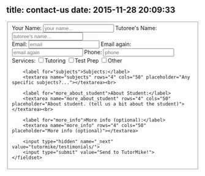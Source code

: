 title: contact-us
date: 2015-11-28 20:09:33
---



<form action="http://formspree.io/dwoo@sent.com" method="POST">
	<fieldset>
		<label for="your_name">Your Name:</label> <input type="text" name="your_name" placeholder="your name..." required>
		<label for="tutoree_name">Tutoree's Name:</label> <input type="text" name="tutoree_name" placeholder="tutoree's name..." required><br>
		<label for="email">Email:</label> <input type="email" name="_replyto" placeholder="email" required>
		<label for="email_again">Email again:</label> <input type="email" name="email_again" placeholder="email again" required>
		<label for="phone">Phone:</label> <input type="tel" name="phone" placeholder="phone" required><br>
	Services:
		<input type="checkbox" name="services" value="Tutoring">Tutoring
		<input type="checkbox" name="services" value="Test Prep">Test Prep
		<input type="checkbox" name="services" value="Other">Other

		<label for="subjects">Subjects:</label> 
		<textarea name="subjects" rows="4" cols="50" placeholder="Any specific subjects?..."></textarea><br>

		<label for="more_about_student">About Student:</label> 
		<textarea name="more_about_student" rows="4" cols="50" placeholder="About student. (tell us a bit about the student)"></textarea><br>

		<label for="more_info">More info (optional):</label> 
		<textarea name="more_info" rows="4" cols="50" placeholder="More info (optional)"></textarea>

		<input type="hidden" name="_next" value="tutormike/testimonials/">
		<input type="submit" value="Send to TutorMike!">
	</fieldset>
</form>
